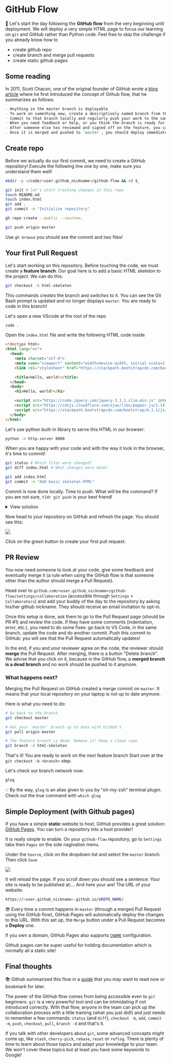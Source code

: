 # GitHub Flow

🎯 Let's start the day following the **GitHub flow** from the very beginning until deployment. We will deploy a very simple HTML page to focus our learning on `git` and GitHub rather than Python code. Feel free to skip the challenge if you already know how to
- create github repo
- create branch and merge pull requests
- create static github pages


## Some reading

In 2011, Scott Chacon, one of the original founder of GitHub wrote a [blog article](http://scottchacon.com/2011/08/31/github-flow.html) where he first introduced the concept of Github flow, that he summarizes as follows:
```markdown
- Anything in the master branch is deployable
- To work on something new, create a descriptively named branch from the master (ie: new-oauth2-scopes)
- Commit to that branch locally and regularly push your work to the same named branch on the server
- When you need feedback or help, or you think the branch is ready for merging, open a pull request
- After someone else has reviewed and signed off on the feature, you can merge it into master
- Once it is merged and pushed to `master`, you should deploy immediately
```

## Create repo

Before we actually do our first commit, we need to create a GitHub repository!
Execute the following line one by one, make sure you understand them well!

```bash
mkdir -p ~/code/<user.github_nickname>/github-flow && cd $_

git init # let's start tracking changes in this repo
touch README.md
touch index.html
git add .
git commit -m "Initialize repository"

gh repo create --public --source=.

git push origin master
```

Use `gh browse` you should see the commit and two files!

## Your first Pull Request

Let's start working on this repository. Before touching the code, we must create a **feature branch**. Our goal here is to add a basic HTML skeleton to the project. We can do this:

```bash
git checkout -b html-skeleton
```

This commands _creates_ the branch and _switches_ to it. You can see the Git Bash prompt is updated and no longer displays `master`. You are ready to code in this branch!

Let's open a new VScode at the root of the repo
```bash
code .
```

Open the `index.html` file and write the following HTML code inside

```html
<!doctype html>
<html lang="en">
  <head>
    <meta charset="utf-8">
    <meta name="viewport" content="width=device-width, initial-scale=1, shrink-to-fit=no">
    <link rel="stylesheet" href="https://stackpath.bootstrapcdn.com/bootstrap/4.1.1/css/bootstrap.min.css" integrity="sha384-WskhaSGFgHYWDcbwN70/dfYBj47jz9qbsMId/iRN3ewGhXQFZCSftd1LZCfmhktB" crossorigin="anonymous">

    <title>Hello, world!</title>
  </head>
  <body>
    <h1>Hello, world!</h1>

    <script src="https://code.jquery.com/jquery-3.3.1.slim.min.js" integrity="sha384-q8i/X+965DzO0rT7abK41JStQIAqVgRVzpbzo5smXKp4YfRvH+8abtTE1Pi6jizo" crossorigin="anonymous"></script>
    <script src="https://cdnjs.cloudflare.com/ajax/libs/popper.js/1.14.3/umd/popper.min.js" integrity="sha384-ZMP7rVo3mIykV+2+9J3UJ46jBk0WLaUAdn689aCwoqbBJiSnjAK/l8WvCWPIPm49" crossorigin="anonymous"></script>
    <script src="https://stackpath.bootstrapcdn.com/bootstrap/4.1.1/js/bootstrap.min.js" integrity="sha384-smHYKdLADwkXOn1EmN1qk/HfnUcbVRZyYmZ4qpPea6sjB/pTJ0euyQp0Mk8ck+5T" crossorigin="anonymous"></script>
  </body>
</html>
```

Let's use python built-in library to serve this HTML in our browser:

```bash
python -m http.server 8000
```

When you are happy with your code and with the way it look in the browser, it's time to commit!

```bash
git status # Which files were changed?
git diff index.html # What changes were done?

git add index.html
git commit -m "Add basic skeleton HTML"
```

Commit is now done locally. Time to push. What will be the command? If you are not sure, `tldr git push` is your best friend!

<details><summary markdown='span'>View solution
</summary>

```bash
git push origin html-skeleton
```
</details>

Now head to your repository on GitHub and refresh the page. You should see this:

![](https://res.cloudinary.com/wagon/image/upload/v1560714729/html-skeleton-pr-suggestion_ilh5o4.png)

Click on the green button to create your first pull request.

## PR Review

You now need someone to look at your code, give some feedback and eventually merge it (a rule when using the GitHub flow is that someone other than the author should merge a Pull Request).

Head over to `github.com/<user.github_nickname>/github-flow/settings/collaboration` (accessible through `Settings` > `Collaborators`) and add your buddy of the day to the repository by asking his/her github nickname. They should receive an email invitation to opt-in.

Once this setup is done, ask them to go to the Pull Request page (should be PR #1) and review the code. If they have some comments (indentation, error, etc.), you need to do some fixes: go back to VS Code, in the same branch, update the code and do another commit. Push this commit to GitHub: you will see that the Pull Request automatically updates!

In the end, if you and your reviewer agree on the code, the reviewer should **merge** the Pull Request. After merging, there is a button "Delete branch". We advise that you click on it, because in the GitHub flow, a **merged branch is a dead branch** and no work should be pushed to it anymore.

### What happens next?

Merging the Pull Request on GitHub created a merge commit on `master`. It means that your local repository on your laptop is not up to date anymore.

Here is what you need to do:

```bash
# Go back to the branch
git checkout master

# Get your `master` branch up to date with GitHub's
git pull origin master

# The feature branch is dead. Remove it! Keep a clean repo
git branch -d html-skeleton
```

That's it! You are ready to work on the next feature branch Start over at the `git checkout -b <branch>` step.

Let's check our branch network now:

```bash
glog
```
💡 By the way, `glog` is an alias given to you by "oh-my-zsh" terminal plugin. Check out the true command with `which glog`

## Simple Deployment (with Github pages)

If you have a simple **static** website to host, GitHub provides a great solution: [GitHub Pages](https://pages.github.com/). You can turn a repository into a host provider!

It is really simple to enable. On your `github-flow` repository, go to `Settings` tabs then `Pages` on the side nagivation menu.

Under the `Source`, click on the dropdown list and select the `master` branch. Then click `Save`

![](https://res.cloudinary.com/wagon/image/upload/v1560714628/enable-github-pages_w5clbv.png)

It will reload the page. If you scroll down you should see a sentence: Your site is ready to be published at:... And here your are! The URL of your website:

```bash
https://<user.github_nickname>.github.io/$REPO_NAME/
```

😎 Every time a commit happens in `master` (through a merged Pull Request using the GitHub flow), GitHub Pages will automatically deploy the changes to this URL. With this set up, the `Merge` button under a Pull Request becomes a **Deploy** one.

If you own a domain, GitHub Pages also supports [`CNAME`](https://help.github.com/articles/using-a-custom-domain-with-github-pages/) configuration.

Github pages can be super useful for holding documentation which is normally all a static site!

## Final thoughts

📚 Github summarized this flow in a [guide](https://guides.github.com/introduction/flow/) that you may want to read now or bookmark for later.

The power of the GitHub flow comes from being accessible even to `git` beginners. `git` is a very powerful tool and can be intimidating if not introduced correctly. With that flow, anyone in the team can pick up the collaboration process with a little training (what you just did!) and just needs to remember a few commands: `status` (and `diff`), `checkout -b`, `add`, `commit -m`, `push`, `checkout`, `pull`, `branch -d` and that's it.

If you talk with other developers about `git`, some advanced concepts might come up, like `stash`, `cherry-pick`, `rebase`, `reset` or `reflog`. There is plenty of time to learn about those topics and adapt your knowledge to your team. We won't cover these topics but at least you have some keywords to Google!
